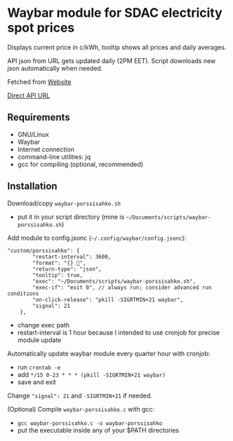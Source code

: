 # Waybar module for SDAC electricity spot prices
Displays current price in c/kWh, tooltip shows all prices and daily averages.

API json from URL gets updated daily (2PM EET). Script downloads new json automatically when needed.

Fetched from [Website](https://porssisahko.net/)

[Direct API URL](https://api.porssisahko.net/v2/latest-prices.json)

## Requirements
- GNU/Linux
- Waybar
- Internet connection
- command-line utilities: jq
- gcc for compiling (optional, recommended)

## Installation

Download/copy `waybar-porssisahko.sh`
- put it in your script directory (mine is `~/Documents/scripts/waybar-porssisahko.sh`)

Add module to config.jsonc (`~/.config/waybar/config.jsonc`):
```
"custom/porssisahko": {
        "restart-interval": 3600,
        "format": "{} ",
        "return-type": "json",
        "tooltip": true,
        "exec": "~/Documents/scripts/waybar-porssisahko.sh",
        "exec-if": "exit 0", // always run; consider advanced run conditions
        "on-click-release": "pkill -SIGRTMIN+21 waybar",
        "signal": 21
    },
```
- change exec path
- restart-interval is 1 hour because I intended to use cronjob for precise module update

Automatically update waybar module every quarter hour with cronjob:
- run `crontab -e`
- add `*/15 0-23 * * * (pkill -SIGRTMIN+21 waybar)`
- save and exit

Change `"signal": 21` and `-SIGRTMIN+21` if needed.

(Optional) Compile `waybar-porssisahko.c` with gcc:
- `gcc waybar-porssisahko.c -o waybar-porssisahko`
- put the executable inside any of your $PATH directories